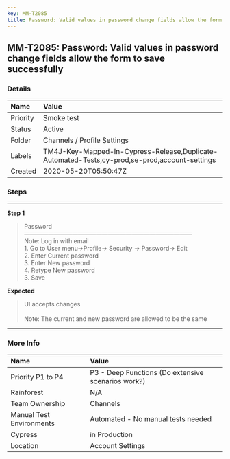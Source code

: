 ```yaml
---
key: MM-T2085
title: Password: Valid values in password change fields allow the form to save successfully
---
```


## MM-T2085: Password: Valid values in password change fields allow the form to save successfully

### Details

| Name     | Value                                                                                         |
| :------- | :-------------------------------------------------------------------------------------------- |
| Priority | Smoke test                                                                                    |
| Status   | Active                                                                                        |
| Folder   | Channels / Profile Settings                                                                   |
| Labels   | TM4J-Key-Mapped-In-Cypress-Release,Duplicate-Automated-Tests,cy-prod,se-prod,account-settings |
| Created  | 2020-05-20T05:50:47Z                                                                          |

### Steps

<hr/>

**Step 1**

> <article>Password<br />————————————————————————————<br />Note: Log in with email<br />1. Go to User menu-&gt;Profile-&gt; Security -&gt; Password-&gt; Edit<br />2. Enter Current password<br />3. Enter New password<br />4. Retype New password<br />3. Save</article>

**Expected**

> <article>UI accepts changes<br /><br />Note: The current and new password are allowed to be the same</article>

<hr/>

### More Info

| Name                     | Value                                              |
| :----------------------- | :------------------------------------------------- |
| Priority P1 to P4        | P3 - Deep Functions (Do extensive scenarios work?) |
| Rainforest               | N/A                                                |
| Team Ownership           | Channels                                           |
| Manual Test Environments | Automated - No manual tests needed                 |
| Cypress                  | in Production                                      |
| Location                 | Account Settings                                   |

